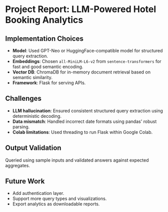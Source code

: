 # Project Report: LLM-Powered Hotel Booking Analytics

## Implementation Choices

- **Model**: Used GPT-Neo or HuggingFace-compatible model for structured query extraction.
- **Embeddings**: Chosen `all-MiniLM-L6-v2` from `sentence-transformers` for fast and good semantic encoding.
- **Vector DB**: ChromaDB for in-memory document retrieval based on semantic similarity.
- **Framework**: Flask for serving APIs.

## Challenges

- **LLM hallucination**: Ensured consistent structured query extraction using deterministic decoding.
- **Data mismatch**: Handled incorrect date formats using pandas' robust parsing.
- **Colab limitations**: Used threading to run Flask within Google Colab.

## Output Validation

Queried using sample inputs and validated answers against expected aggregates.

## Future Work

- Add authentication layer.
- Support more query types and visualizations.
- Export analytics as downloadable reports.